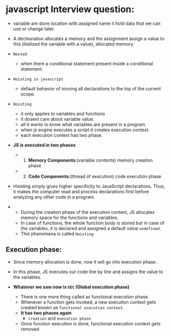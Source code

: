 # javascript Interview question:

- variable are store location with assigned name it hold data that we can use or change later.

- A declearation allocates a memory and the assignment assign a value to this (itialized the variable with a value), allocated memory.


- `Nested` 
    - when there a conditional statement present inside a conditional statement.


- `Hoisting in javascript`
    - default behavior of moving all declarations to the top of the current scope.

- `Hoisting` 
    - it only applies to variables and functions
    - it dosent care about variable value.
    - all it wants to know what variables are present in a program.
    - when js engine executes a script it creates execution context.
    - each execution context has two phase.

- __JS is executed in two phases__
    - 1. **Memory Components:**(variable contents) memory creation phase
    - 2. **Code Components:**(thread of execution) code execution phase

- Hoisting simply gives higher specificity to JavaScript declarations. Thus, it makes the computer read and process declarations first before analyzing any other code in a program.

- 
    - During the creation phase of the execution context,  JS allocates memory space for the functions and variables.
    - In case of functions, the whole function body is stored but in case of the variables, it is declared and assigned a default  value `undefined`. 
    - This phenomena is called `Hoisting`

## Execution phase:

- Since memory allocation is done, now it will go into execution phase .
- In this phase, JS executes our code line by line and assigns the value to the variables.

- __Whatever we saw now is `GEC` (Global execution phase)__
    - There is one more thing called as functional execution phase.
    - Whenever a function gets invoked, a new execution context gets created known as `functional execution context`.
    - __It has two phases again__
        -  `creation` and `execution phase`
    - Once function execution is done, functional execution context gets removed